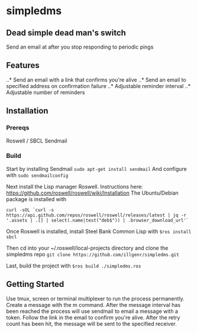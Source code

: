 # simpledms
## Dead simple dead man's switch
Send an email at after you stop responding to periodic pings

## Features
..* Send an email with a link that confirms you're alive
..* Send an email to specified address on confirmation failure
..* Adjustable reminder interval
..* Adjustable number of reminders

## Installation
### Prereqs
Roswell / SBCL
Sendmail

### Build
Start by installing Sendmail
`sudo apt-get install sendmail`
And configure with
`sudo sendmailconfig`

Next install the Lisp manager Roswell.
Instructions here: https://github.com/roswell/roswell/wiki/Installation
The Ubuntu/Debian package is installed with
```
curl -sOL `curl -s https://api.github.com/repos/roswell/roswell/releases/latest | jq -r '.assets | .[] | select(.name|test("deb$")) | .browser_download_url'`
```
Once Roswell is installed, install Steel Bank Common Lisp with
`$ros install sbcl`

Then cd into your ~/.roswell/local-projects directory and clone the simpledms repo
`git clone https://github.com/illgenr/simpledms.git`

Last, build the project with
`$ros build ./simpledms.ros`

## Getting Started
Use tmux, screen or terminal multiplexer to run the process permanently. Create a message with the m command. After the message interval has been reached the process will use sendmail to email a message with a token. Follow the link in the email to confirm you're alive. After the retry count has been hit, the message will be sent to the specified receiver.
